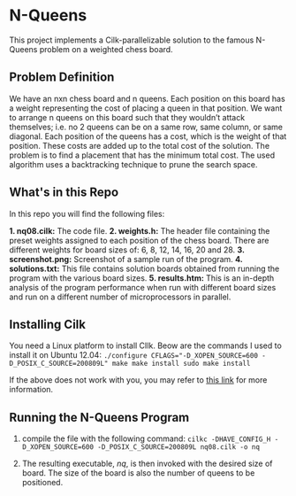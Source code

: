 # N-Queens
This project implements a Cilk-parallelizable solution to the famous N-Queens problem on a weighted chess board. 

## Problem Definition

We have an nxn chess board and n queens. Each position on this board has a weight representing the cost of placing a queen in that position. We want to arrange n queens on this board such that they wouldn’t attack themselves; i.e. no 2 queens can 
be on a same row, same column, or same diagonal. Each position of the queens has a cost, which is the weight of that position. These costs are added up to the total cost of the solution. The problem is to find a placement that has the minimum total cost. The used algorithm uses a backtracking technique to prune the search space.  

## What's in this Repo

In this repo you will find the following files:

**1. nq08.cilk:** The code file.
**2. weights.h:** The header file containing the preset weights assigned to each position of the chess board. There are different weights for board sizes of: 6, 8, 12, 14, 16, 20 and 28.
**3. screenshot.png:** Screenshot of a sample run of the program.
**4. solutions.txt:** This file contains solution boards obtained from running the program with the various board sizes.
**5. results.htm:** This is an in-depth analysis of the program performance when run with different board sizes and run on a different number of microprocessors in parallel.

## Installing Cilk

You need a Linux platform to install CIlk. Beow are the commands I used to install it on Ubuntu 12.04:
` ./configure CFLAGS="-D_XOPEN_SOURCE=600 -D_POSIX_C_SOURCE=200809L"
 make
 make install
 sudo make install `
 
 If the above does not work with you, you may refer to [this link](http://groups.csail.mit.edu/sct/wiki/index.php?title=Cilk_Plus_Installation_Guide) for more information.
 
## Running the N-Queens Program

1. compile the file with the following command:
`cilkc -DHAVE_CONFIG_H -D_XOPEN_SOURCE=600 -D_POSIX_C_SOURCE=200809L nq08.cilk -o nq`

2. The resulting executable, _nq_, is then invoked with the desired size of board. The size of the board is also the number of queens to be positioned.
